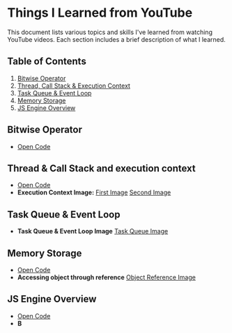# Things I Learned from YouTube

This document lists various topics and skills I've learned from watching YouTube videos. Each section includes a brief description of what I learned.

## Table of Contents
1. [Bitwise Operator](#bitwise-operator)
2. [Thread, Call Stack & Execution Context](#thread-&-call-stack-and-execution-context)
3. [Task Queue & Event Loop](#task-queue-&-event-loop)
4. [Memory Storage](#memory-storage)
5. [JS Engine Overview](#js-engine-overview)


## Bitwise Operator
- [Open Code](basic-js/bitwise_operator.js)
<!-- - **JavaScript**: Gained knowledge on DOM manipulation, events, and ES6 features. -->

## Thread & Call Stack and execution context
- [Open Code](basic-js/thread_and_call_stack.js)
- **Execution Context Image:**  [First Image](asset_images/first_execution_context.png) [Second Image](asset_images/second_execution_context.png)

## Task Queue & Event Loop
- **Task Queue & Event Loop Image** [Task Queue Image](asset_images/task_queue_event_loop.png)

## Memory Storage
- [Open Code](basic-js/memory_storage.js)
- **Accessing object through reference** [Object Reference Image](asset_images/object_reference.png)

## JS Engine Overview
- [Open Code](basic-js/js_engine_overview.js)
- **B** [](asset_images/)


